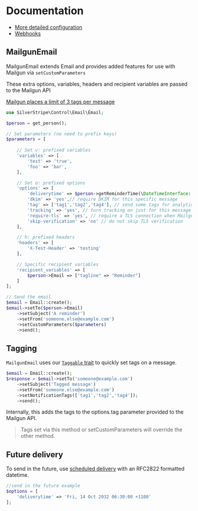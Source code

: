 # Documentation

+ [More detailed configuration](./005-detailed_configuration.md)
+ [Webhooks](./100-webhooks.md)


## MailgunEmail

MailgunEmail extends Email and provides added features for use with Mailgun via `setCustomParameters`

These extra options, variables, headers and recipient variables are passed to the Mailgun API

[Mailgun places a limit of 3 tags per message](https://documentation.mailgun.com/en/latest/user_manual.html#tagging)

```php
use SilverStripe\Control\Email\Email;

$person = get_person();

// Set parameters (no need to prefix keys)
$parameters = [
    
    // Set v: prefixed variables
    'variables' => [
        'test' => 'true',
        'foo' => 'bar',
    ],

    // Set o: prefixed options
    'options' => [
        'deliverytime' => $person->getReminderTime(\DateTimeInterface::RFC2822),
        'dkim' => 'yes',// require DKIM for this specific message
        'tag' => ['tag1','tag2','tag4'], // send some tags for analytics
        'tracking' => 'yes', // turn tracking on just for this message
        'require-tls' => 'yes', // require a TLS connection when Mailgun connects to the remote mail server
        'skip-verification' => 'no' // do not skip TLS verification
    ],

    // h: prefixed headers
    'headers' => [
        'X-Test-Header' => 'testing'
    ],

    // Specific recipient variables
    'recipient_variables' => [
        $person->Email => ["tagline" => "Reminder"]
    ]
];

// Send the email
$email = Email::create();
$email->setTo($person->Email)
    ->setSubject('A reminder')
    ->setFrom('someone.else@example.com')
    ->setCustomParameters($parameters)
    ->send();
```

## Tagging

`MailgunEmail` uses our [`Taggable` trait](https://github.com/nswdpc/silverstripe-taggable-notifications) to quickly set tags on a message.

```php
$email = Email::create();
$response = $email->setTo('someone@example.com')
    ->setSubject('Tagged message')
    ->setFrom('someone.else@example.com')
    ->setNotificationTags(['tag1','tag2','tag4']);
    ->send();
```

Internally, this adds the tags to the options.tag parameter provided to the Mailgun API.

> Tags set via this method or setCustomParameters will override the other method.

## Future delivery

To send in the future, use [scheduled delivery](https://documentation.mailgun.com/en/latest/user_manual.html#scheduling-delivery) with an RFC2822 formatted datetime.

```php
//send in the future example
$options = [
    'deliverytime' => 'Fri, 14 Oct 2032 06:30:00 +1100'
];
```
